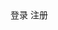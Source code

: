 <!DOCTYPE html>
<html lang="en">
<head>
    <meta charset="UTF-8">
    <title>Title</title>
    <script src="./lib/vue.js"></script>
    <script src="./lib/vue-router-3.0.1.js"></script>
    <style>
        .myactive{
            color: red;
        }
        .v-enter,
        .v-leave-to{
            transform: translateX(80px);
        }
        .v-enter-active,
        .v-leave-active{
            transition: all 1s ease;
        }
    </style>
</head>
<body>

<div id="app">
    <router-link to="/login?id=10&name=za">登录</router-link>
    <router-link to="/zhuce/22/lilei">注册</router-link>
    <transition mode="out-in">
        <router-view></router-view>
    </transition>
</div>
<script>
  var login = {
    template:'<h1>登录组件--{{this.$route.query.id}}==={{this.$route.query.name}}</h1>',
    data(){
      return {}
    },
    created(){
      console.log(this.$route)
    }
  }
  var zhuce = {
    template:'<h1>注册组件---{{$route.params.id}}++{{$route.params.name}}</h1>'
  }
  var router= new VueRouter({
    routes:[
      {path:'/',redirect:'/login'},
      {path:'/login',component:login},
      {path:'/zhuce/:id/:name',component:zhuce}
    ],
    linkActiveClass:'myactive'
  })
  var vm= new Vue({
    el:'#app',
    data:{},
    router:router,
    methods:{}
  })
</script>

</body>
</html>